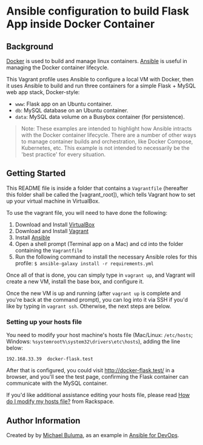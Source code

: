 # Ansible configuration to build Flask App inside Docker Container

## Background

[Docker](https://www.docker.com/) is used to build and manage linux containers. [Ansible](http://www.ansible.com/) is useful in managing the Docker container lifecycle.

This Vagrant profile uses Ansible to configure a local VM with Docker, then it uses Ansible to build and run three containers for a simple Flask + MySQL web app stack, Docker-style:

  - `www`: Flask app on an Ubuntu container.
  - `db`: MySQL database on an Ubuntu container.
  - `data`: MySQL data volume on a Busybox container (for persistence).

> Note: These examples are intended to highlight how Ansible intracts with the Docker container lifecycle. There are a number of other ways to manage container builds and orchestration, like Docker Compose, Kubernetes, etc. This example is not intended to necessarily be the 'best practice' for every situation.

## Getting Started

This README file is inside a folder that contains a `Vagrantfile` (hereafter this folder shall be called the [vagrant_root]), which tells Vagrant how to set up your virtual machine in VirtualBox.

To use the vagrant file, you will need to have done the following:

  1. Download and Install [VirtualBox](https://www.virtualbox.org/wiki/Downloads)
  2. Download and Install [Vagrant](https://www.vagrantup.com/downloads.html)
  3. Install [Ansible](http://docs.ansible.com/ansible/latest/intro_installation.html)
  4. Open a shell prompt (Terminal app on a Mac) and cd into the folder containing the `Vagrantfile`
  5. Run the following command to install the necessary Ansible roles for this profile: `$ ansible-galaxy install -r requirements.yml`

Once all of that is done, you can simply type in `vagrant up`, and Vagrant will create a new VM, install the base box, and configure it.

Once the new VM is up and running (after `vagrant up` is complete and you're back at the command prompt), you can log into it via SSH if you'd like by typing in `vagrant ssh`. Otherwise, the next steps are below.

### Setting up your hosts file

You need to modify your host machine's hosts file (Mac/Linux: `/etc/hosts`; Windows: `%systemroot%\system32\drivers\etc\hosts`), adding the line below:

    192.168.33.39  docker-flask.test

After that is configured, you could visit http://docker-flask.test/ in a browser, and you'll see the test page, confirming the Flask container can communicate with the MySQL container.

If you'd like additional assistance editing your hosts file, please read [How do I modify my hosts file?](http://docs.rackspace.com/support/how-to/modify-your-hosts-file/) from Rackspace.

## Author Information

Created by by [Michael Buluma](https://www.geerlingguy.co.ke/), as an example in [Ansible for DevOps](https://www.ansiblefordevops.com/).
